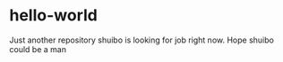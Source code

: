 # hello-world
Just another repository
shuibo is looking for job right now. Hope shuibo could be a man
